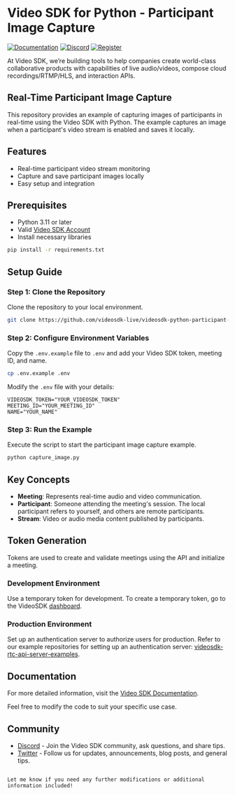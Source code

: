 # Video SDK for Python - Participant Image Capture

[![Documentation](https://img.shields.io/badge/Read-Documentation-blue)](https://docs.videosdk.live/python/api/sdk-reference/classes/participant/methods#capture_image)
[![Discord](https://img.shields.io/discord/876774498798551130?label=Join%20on%20Discord)](https://discord.gg/kgAvyxtTxv)
[![Register](https://img.shields.io/badge/Contact-Know%20More-blue)](https://app.videosdk.live/signup)

At Video SDK, we’re building tools to help companies create world-class collaborative products with capabilities of live audio/videos, compose cloud recordings/RTMP/HLS, and interaction APIs.

## Real-Time Participant Image Capture

This repository provides an example of capturing images of participants in real-time using the Video SDK with Python. The example captures an image when a participant's video stream is enabled and saves it locally.

## Features

- Real-time participant video stream monitoring
- Capture and save participant images locally
- Easy setup and integration

## Prerequisites

- Python 3.11 or later
- Valid [Video SDK Account](https://app.videosdk.live/signup)
- Install necessary libraries

```bash
pip install -r requirements.txt
```

## Setup Guide

### Step 1: Clone the Repository

Clone the repository to your local environment.

```bash
git clone https://github.com/videosdk-live/videosdk-python-participant-image-capture-example.git
```

### Step 2: Configure Environment Variables

Copy the `.env.example` file to `.env` and add your Video SDK token, meeting ID, and name.

```bash
cp .env.example .env
```

Modify the `.env` file with your details:

```env
VIDEOSDK_TOKEN="YOUR_VIDEOSDK_TOKEN"
MEETING_ID="YOUR_MEETING_ID"
NAME="YOUR_NAME"
```

### Step 3: Run the Example

Execute the script to start the participant image capture example.

```bash
python capture_image.py
```

## Key Concepts

- **Meeting**: Represents real-time audio and video communication.
- **Participant**: Someone attending the meeting's session. The local participant refers to yourself, and others are remote participants.
- **Stream**: Video or audio media content published by participants.

## Token Generation

Tokens are used to create and validate meetings using the API and initialize a meeting.

### Development Environment

Use a temporary token for development. To create a temporary token, go to the VideoSDK [dashboard](https://app.videosdk.live/api-keys).

### Production Environment

Set up an authentication server to authorize users for production. Refer to our example repositories for setting up an authentication server: [videosdk-rtc-api-server-examples](https://github.com/videosdk-live/videosdk-rtc-api-server-examples).

## Documentation

For more detailed information, visit the [Video SDK Documentation](https://docs.videosdk.live/python/api/sdk-reference/classes/participant/methods#capture_image).

Feel free to modify the code to suit your specific use case.

## Community

- [Discord](https://discord.gg/Gpmj6eCq5u) - Join the Video SDK community, ask questions, and share tips.
- [Twitter](https://twitter.com/video_sdk) - Follow us for updates, announcements, blog posts, and general tips.

```

Let me know if you need any further modifications or additional information included!
```
